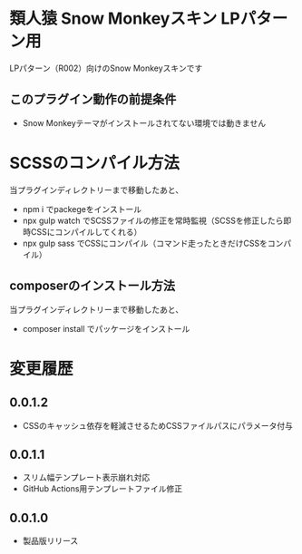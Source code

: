 # 類人猿 Snow Monkeyスキン LPパターン用
LPパターン（R002）向けのSnow Monkeyスキンです

## このプラグイン動作の前提条件
- Snow Monkeyテーマがインストールされてない環境では動きません

# SCSSのコンパイル方法
当プラグインディレクトリーまで移動したあと、

- npm i でpackegeをインストール
- npx gulp watch でSCSSファイルの修正を常時監視（SCSSを修正したら即時CSSにコンパイルしてくれる）
- npx gulp sass でCSSにコンパイル（コマンド走ったときだけCSSをコンパイル）

## composerのインストール方法
当プラグインディレクトリーまで移動したあと、

- composer install でパッケージをインストール

# 変更履歴
## 0.0.1.2
- CSSのキャッシュ依存を軽減させるためCSSファイルパスにパラメータ付与

## 0.0.1.1
- スリム幅テンプレート表示崩れ対応
- GitHub Actions用テンプレートファイル修正

## 0.0.1.0
- 製品版リリース
